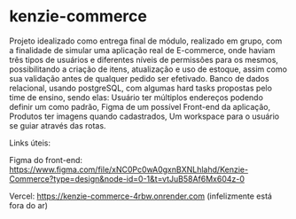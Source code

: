# kenzie-commerce

Projeto idealizado como entrega final de módulo, realizado em grupo, com a finalidade de simular uma aplicação real de E-commerce, 
onde haviam três tipos de usuários e diferentes níveis de permissões para os mesmos, possibilitando a criação de itens, atualização e uso de estoque, 
assim como sua validação antes de qualquer pedido ser efetivado.
 Banco de dados relacional, usando postgreSQL, com algumas hard tasks propostas pelo time de ensino, sendo elas:
  Usuário ter múltiplos endereços podendo definir um como padrão,
  Figma de um possível Front-end da aplicação,
  Produtos ter imagens quando cadastrados,
  Um workspace para o usuário se guiar através das rotas.

Links úteis:

Figma do front-end: https://www.figma.com/file/xNC0Pc0wA0gxnBXNLhlahd/Kenzie-Commerce?type=design&node-id=0-1&t=vtJuB58Af6Mx604z-0

Vercel: https://kenzie-commerce-4rbw.onrender.com (infelizmente está fora do ar)

